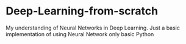 # Deep-Learning-from-scratch
My understanding of Neural Networks in Deep Learning. Just a basic implementation of using Neural Network only basic Python
